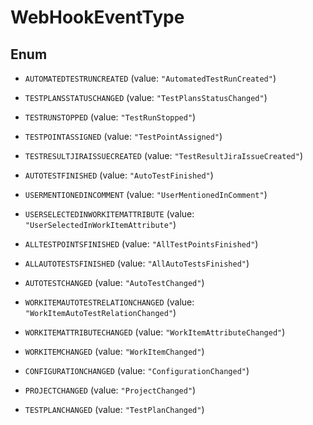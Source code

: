 

# WebHookEventType

## Enum


* `AUTOMATEDTESTRUNCREATED` (value: `"AutomatedTestRunCreated"`)

* `TESTPLANSSTATUSCHANGED` (value: `"TestPlansStatusChanged"`)

* `TESTRUNSTOPPED` (value: `"TestRunStopped"`)

* `TESTPOINTASSIGNED` (value: `"TestPointAssigned"`)

* `TESTRESULTJIRAISSUECREATED` (value: `"TestResultJiraIssueCreated"`)

* `AUTOTESTFINISHED` (value: `"AutoTestFinished"`)

* `USERMENTIONEDINCOMMENT` (value: `"UserMentionedInComment"`)

* `USERSELECTEDINWORKITEMATTRIBUTE` (value: `"UserSelectedInWorkItemAttribute"`)

* `ALLTESTPOINTSFINISHED` (value: `"AllTestPointsFinished"`)

* `ALLAUTOTESTSFINISHED` (value: `"AllAutoTestsFinished"`)

* `AUTOTESTCHANGED` (value: `"AutoTestChanged"`)

* `WORKITEMAUTOTESTRELATIONCHANGED` (value: `"WorkItemAutoTestRelationChanged"`)

* `WORKITEMATTRIBUTECHANGED` (value: `"WorkItemAttributeChanged"`)

* `WORKITEMCHANGED` (value: `"WorkItemChanged"`)

* `CONFIGURATIONCHANGED` (value: `"ConfigurationChanged"`)

* `PROJECTCHANGED` (value: `"ProjectChanged"`)

* `TESTPLANCHANGED` (value: `"TestPlanChanged"`)



